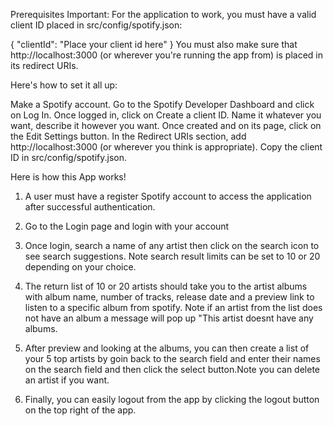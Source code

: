 

Prerequisites
Important: For the application to work, you must have a valid client ID placed in src/config/spotify.json:





{
  "clientId": "Place your client id here"
}
You must also make sure that http://localhost:3000 (or wherever you're running the app from) is placed in its redirect URIs.



Here's how to set it all up:

Make a Spotify account.
Go to the Spotify Developer Dashboard and click on Log In.
Once logged in, click on Create a client ID.
Name it whatever you want, describe it however you want.
Once created and on its page, click on the Edit Settings button.
In the Redirect URIs section, add http://localhost:3000 (or wherever you think is appropriate).
Copy the client ID in src/config/spotify.json.




Here is how this App works!

1. A user must have a register Spotify account to access the application after successful authentication.

2. Go to the Login page and login with your account

3. Once login, search a name of any artist then click on the search icon to see search suggestions. Note search result limits can be set to 10 or 20 depending on your choice.

4. The return list of 10 or 20 artists should take you to the artist albums with album name, number of tracks, release date and a preview link to listen to a specific album from spotify. Note if an artist from the list does not have an album a message will pop up "This artist doesnt have any albums.

5. After preview and looking at the albums, you can then create a list of your 5 top artists by goin back to the search field  and enter their names on the search field and then click the select button.Note you can delete an artist if you want.

6. Finally, you can easily logout from the app by clicking the logout button on the top right of the app.
